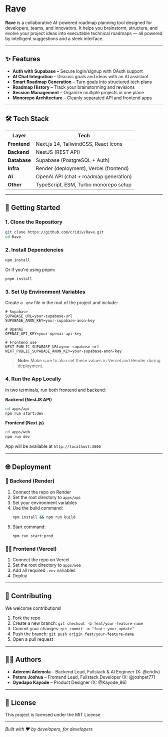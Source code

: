 # Rave 

**Rave** is a collaborative AI-powered roadmap planning tool designed for developers, teams, and innovators. It helps you brainstorm, structure, and evolve your project ideas into executable technical roadmaps — all powered by intelligent suggestions and a sleek interface.

---

## ✨ Features

-  **Auth with Supabase** – Secure login/signup with OAuth support  
-  **AI Chat Integration** – Discuss goals and ideas with an AI assistant  
-  **Smart Roadmap Generation** – Turn goals into structured tech plans  
-  **Roadmap History** – Track your brainstorming and revisions  
-  **Session Management** – Organize multiple projects in one place  
-  **Monorepo Architecture** – Cleanly separated API and frontend apps  

---

## 🛠️ Tech Stack

| Layer        | Tech                                      |
|--------------|-------------------------------------------|
| **Frontend** | Next.js 14, TailwindCSS, React Icons      |
| **Backend**  | NestJS (REST API)                         |
| **Database** | Supabase (PostgreSQL + Auth)              |
| **Infra**    | Render (deployment), Vercel (frontend)    |
| **AI**       | OpenAI API (chat + roadmap generation)    |
| **Other**    | TypeScript, ESM, Turbo monorepo setup     |

---

## 🚀 Getting Started


### 1. Clone the Repository

```bash
git clone https://github.com/cridiv/Rave.git
cd Rave
```

### 2. Install Dependencies

```bash
npm install
```

Or if you're using pnpm:

```bash
pnpm install
```

### 3. Set Up Environment Variables

Create a `.env` file in the root of the project and include:

```env
# Supabase
SUPABASE_URL=your-supabase-url
SUPABASE_ANON_KEY=your-supabase-anon-key

# OpenAI
OPENAI_API_KEY=your-openai-api-key

# Frontend use
NEXT_PUBLIC_SUPABASE_URL=your-supabase-url
NEXT_PUBLIC_SUPABASE_ANON_KEY=your-supabase-anon-key
```

> **Note:** Make sure to also set these values in Vercel and Render during deployment.

### 4. Run the App Locally

In two terminals, run both frontend and backend:

**Backend (NestJS API)**
```bash
cd apps/api
npm run start:dev
```

**Frontend (Next.js)**
```bash
cd apps/web
npm run dev
```

App will be available at `http://localhost:3000`

---

## 🌐 Deployment

### 📡 Backend (Render)

1. Connect the repo on Render
2. Set the root directory to `apps/api`
3. Set your environment variables
4. Use the build command:
   ```bash
   npm install && npm run build
   ```
5. Start command:
   ```bash
   npm run start:prod
   ```

### 🧑‍💻 Frontend (Vercel)

1. Connect the repo on Vercel
2. Set the root directory to `apps/web`
3. Add all required `.env` variables
4. Deploy

---

## 🤝 Contributing

We welcome contributions!

1. Fork the repo
2. Create a new branch: `git checkout -b feat/your-feature-name`
3. Commit your changes: `git commit -m "feat: your update"`
4. Push the branch: `git push origin feat/your-feature-name`
5. Open a pull request

---

## 👨‍💻 Authors

- **Aderemi Ademola** – Backend Lead, Fullstack & AI Engineer (X: @cridiv)
- **Peters Joshua** – Frontend Lead, Fullstack Developer (X: @joshpet77)
- **Oyedapo Kayode** – Product Designer (X: @Kayode_96)

---

## 📜 License

This project is licensed under the MIT License

---


*Built with ❤️ by developers, for developers*
